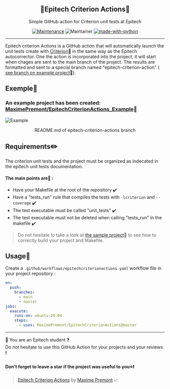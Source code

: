 
<h2 align="center">📓Epitech Criterion Actions📓</h2>
<p align="center">Simple GitHub action for Criterion unit tests at Epitech</p>

<div align="center">

[![Maintenance](https://img.shields.io/badge/Maintained%3F-yes-green.svg)](https://GitHub.com/Naereen/StrapDown.js/graphs/commit-activity)
![Maintainer](https://img.shields.io/badge/maintainer-MaximePREMONT-blue)
[![made-with-python](https://img.shields.io/badge/Made%20with-Python-1f425f.svg)](https://www.python.org/)

</div>

---

Epitech criterion Actions is a GitHub action that will automatically launch the unit tests create with [Criterion](https://criterion.readthedocs.io/en/master/index.html)🔗  in the same way as the Epitech autocorrector. One the action is incorporated into the project, it will start when chages are sent to the main branch of the project. The results are formatted and sent to a special branch named "epitech-criterion-action" ( [see branch on example project](https://github.com/MaximePremont/EpitechCriterionActions_Example/tree/epitech-criterion-actions)🔗).

## Exemple📂
### An example project has been created: [MaximePremont/EpitechCriterionActions_Example](https://github.com/MaximePremont/EpitechCriterionActions_Example)🔗
![Example](./example.png?raw=true "Example")
<p align="center">README.md of epitech-criterion-actions branch</p>

## Requirements✏️
The criterion unit tests and the project must be organized as indecated in the epitech unit tests documentation.
#### The main points are📝 :
* Have your Makefile at the root of the repository ✔️
* Have a "tests_run" rule that compiles the tests with `-lcriterion` and `--coverage` ✔️
* The test executable must be called "unit_tests" ✔️
* The test executable must not be deleted when calling "tests_run" in the makefile ✔️
> Do not hesitate to take a look at [the sample project](https://github.com/MaximePremont/EpitechCriterionActions_Example)🔗 to see how to correctly build your project and Makefile.

## Usage🔬
Create a `.github/workflows/epitechcriterionactions.yaml` workflow file in your project repository :
```yaml
on:
  push:
    branches:
      - main
      - master
jobs:
  execute:
    runs-on: ubuntu-20.04
    steps:
      - uses: MaximePremont/EpitechCriterionActions@master
```

---

👤 You are an Epitech student ❓  
Do not hesitate to use this GitHub Action for your projects and your reviews ❗

#### Don't forget to leave a star if the project was useful to you⭐❗


> [Epitech Criterion Actions](https://github.com/MaximePremont/EpitechCriterionActions) by [Maxime Premont](http://github.com/MaximePremont) 📈
